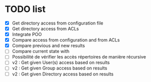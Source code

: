 # TODO list
- [x] Get directory access from configuration file
- [x] Get directory access from ACLs
- [x] Integrate POO
- [x] Compare access from configuration and from ACLs
- [x] Compare previous and new results
- [ ] Compare current state with 
- [ ] Possibilité de vérifier les accès répertoires de manière récursive
- [ ] v2 : Get given User(s) access based on results
- [ ] v2 : Get given Group access based on results
- [ ] v2 : Get given Directory access based on results
